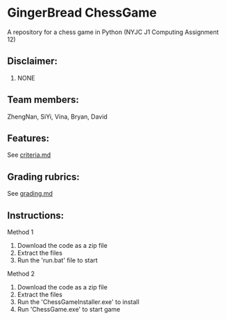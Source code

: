 # GingerBread ChessGame
A repository for a chess game in Python (NYJC J1 Computing Assignment 12)

## Disclaimer:
1. NONE

## Team members:
ZhengNan, SiYi, Vina, Bryan, David

## Features:
See [criteria.md](criteria.md)

## Grading rubrics:
See [grading.md](grading.md)

## Instructions:

Method 1
1. Download the code as a zip file
2. Extract the files
3. Run the 'run.bat' file to start

Method 2
1. Download the code as a zip file
2. Extract the files
3. Run the 'ChessGameInstaller.exe' to install
4. Run 'ChessGame.exe' to start game
